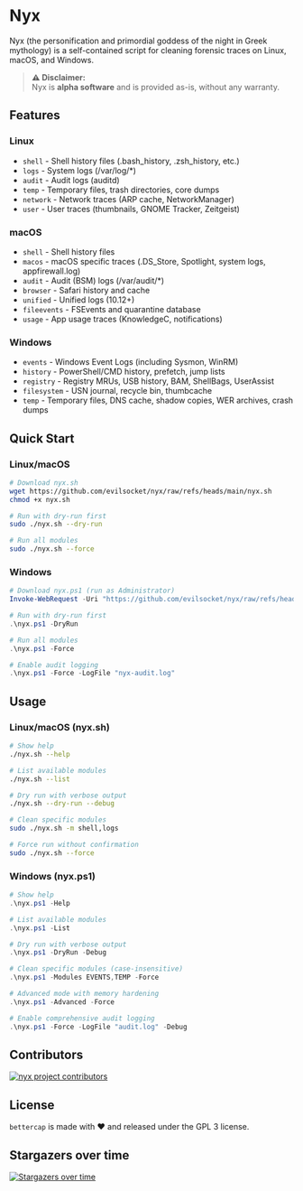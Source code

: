 # Nyx

Nyx (the personification and primordial goddess of the night in Greek mythology) is a self-contained script for cleaning forensic traces on Linux, macOS, and Windows.

> **⚠️ Disclaimer:**  
> Nyx is **alpha software** and is provided as-is, without any warranty.  

## Features

### Linux
- `shell` - Shell history files (.bash_history, .zsh_history, etc.)
- `logs` - System logs (/var/log/*)
- `audit` - Audit logs (auditd)
- `temp` - Temporary files, trash directories, core dumps
- `network` - Network traces (ARP cache, NetworkManager)
- `user` - User traces (thumbnails, GNOME Tracker, Zeitgeist)

### macOS
- `shell` - Shell history files
- `macos` - macOS specific traces (.DS_Store, Spotlight, system logs, appfirewall.log)
- `audit` - Audit (BSM) logs (/var/audit/*)
- `browser` - Safari history and cache
- `unified` - Unified logs (10.12+)
- `fileevents` - FSEvents and quarantine database
- `usage` - App usage traces (KnowledgeC, notifications)

### Windows
- `events` - Windows Event Logs (including Sysmon, WinRM)
- `history` - PowerShell/CMD history, prefetch, jump lists
- `registry` - Registry MRUs, USB history, BAM, ShellBags, UserAssist
- `filesystem` - USN journal, recycle bin, thumbcache
- `temp` - Temporary files, DNS cache, shadow copies, WER archives, crash dumps

## Quick Start

### Linux/macOS

```bash
# Download nyx.sh
wget https://github.com/evilsocket/nyx/raw/refs/heads/main/nyx.sh
chmod +x nyx.sh

# Run with dry-run first
sudo ./nyx.sh --dry-run

# Run all modules
sudo ./nyx.sh --force
```

### Windows

```powershell
# Download nyx.ps1 (run as Administrator)
Invoke-WebRequest -Uri "https://github.com/evilsocket/nyx/raw/refs/heads/main/nyx.ps1" -OutFile "nyx.ps1"

# Run with dry-run first
.\nyx.ps1 -DryRun

# Run all modules
.\nyx.ps1 -Force

# Enable audit logging
.\nyx.ps1 -Force -LogFile "nyx-audit.log"
```

## Usage

### Linux/macOS (nyx.sh)

```bash
# Show help
./nyx.sh --help

# List available modules
./nyx.sh --list

# Dry run with verbose output
./nyx.sh --dry-run --debug

# Clean specific modules
sudo ./nyx.sh -m shell,logs

# Force run without confirmation
sudo ./nyx.sh --force
```

### Windows (nyx.ps1)

```powershell
# Show help
.\nyx.ps1 -Help

# List available modules
.\nyx.ps1 -List

# Dry run with verbose output
.\nyx.ps1 -DryRun -Debug

# Clean specific modules (case-insensitive)
.\nyx.ps1 -Modules EVENTS,TEMP -Force

# Advanced mode with memory hardening
.\nyx.ps1 -Advanced -Force

# Enable comprehensive audit logging
.\nyx.ps1 -Force -LogFile "audit.log" -Debug
```

## Contributors

<a href="https://github.com/evilsocket/nyx/graphs/contributors">
  <img src="https://contrib.rocks/image?repo=evilsocket/nyx" alt="nyx project contributors" />
</a>

## License

`bettercap` is made with ♥ and released under the GPL 3 license.

## Stargazers over time

[![Stargazers over time](https://starchart.cc/evilsocket/nyx.svg)](https://starchart.cc/evilsocket/nyx)
